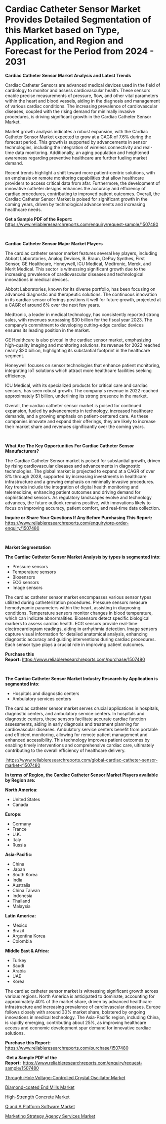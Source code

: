 <p><h1>Cardiac Catheter Sensor Market Provides Detailed Segmentation of this Market based on Type, Application, and Region and Forecast for the Period from 2024 - 2031</h1></p><p><strong>Cardiac Catheter Sensor Market Analysis and Latest Trends</strong></p>
<p><p>Cardiac Catheter Sensors are advanced medical devices used in the field of cardiology to monitor and assess cardiovascular health. These sensors enable precise measurements of pressure, flow, and other vital parameters within the heart and blood vessels, aiding in the diagnosis and management of various cardiac conditions. The increasing prevalence of cardiovascular diseases, coupled with the rising demand for minimally invasive procedures, is driving significant growth in the Cardiac Catheter Sensor Market.</p><p>Market growth analysis indicates a robust expansion, with the Cardiac Catheter Sensor Market expected to grow at a CAGR of 7.6% during the forecast period. This growth is supported by advancements in sensor technologies, including the integration of wireless connectivity and real-time data monitoring. Additionally, an aging population and heightened awareness regarding preventive healthcare are further fueling market demand. </p><p>Recent trends highlight a shift toward more patient-centric solutions, with an emphasis on remote monitoring capabilities that allow healthcare providers to access critical data from afar. Furthermore, the development of innovative catheter designs enhances the accuracy and efficiency of cardiac procedures, contributing to improved patient outcomes. Overall, the Cardiac Catheter Sensor Market is poised for significant growth in the coming years, driven by technological advancements and increasing healthcare needs.</p></p>
<p><strong>Get a Sample PDF of the Report:&nbsp;</strong> <a href="https://www.reliableresearchreports.com/enquiry/request-sample/1507480?utm_campaign=117&utm_medium=2&utm_source=Github&utm_content=ia&utm_term=07122024&utm_id=cardiac-catheter-sensor">https://www.reliableresearchreports.com/enquiry/request-sample/1507480</a></p>
<p>&nbsp;</p>
<p><strong>Cardiac Catheter Sensor Major Market Players</strong></p>
<p><p>The cardiac catheter sensor market features several key players, including Abbott Laboratories, Analog Devices, B. Braun, DePuy Synthes, First Sensor, GE Healthcare, Honeywell, ICU Medical, Medtronic, Merck, and Merit Medical. This sector is witnessing significant growth due to the increasing prevalence of cardiovascular diseases and technological innovations in medical devices.</p><p>Abbott Laboratories, known for its diverse portfolio, has been focusing on advanced diagnostic and therapeutic solutions. The continuous innovation in its cardiac sensor offerings positions it well for future growth, projected at a CAGR of around 6% over the next few years. </p><p>Medtronic, a leader in medical technology, has consistently reported strong sales, with revenues surpassing $30 billion for the fiscal year 2023. The company’s commitment to developing cutting-edge cardiac devices ensures its leading position in the market.</p><p>GE Healthcare is also pivotal in the cardiac sensor market, emphasizing high-quality imaging and monitoring solutions. Its revenue for 2022 reached nearly $20 billion, highlighting its substantial footprint in the healthcare segment.</p><p>Honeywell focuses on sensor technologies that enhance patient monitoring, integrating IoT solutions which attract more healthcare facilities seeking efficiency. </p><p>ICU Medical, with its specialized products for critical care and cardiac sensors, has seen robust growth. The company's revenue in 2022 reached approximately $1 billion, underlining its strong presence in the market.</p><p>Overall, the cardiac catheter sensor market is poised for continued expansion, fueled by advancements in technology, increased healthcare demands, and a growing emphasis on patient-centered care. As these companies innovate and expand their offerings, they are likely to increase their market share and revenues significantly over the coming years.</p></p>
<p>&nbsp;</p>
<p><strong>What Are The Key Opportunities For Cardiac Catheter Sensor Manufacturers?</strong></p>
<p><p>The Cardiac Catheter Sensor market is poised for substantial growth, driven by rising cardiovascular diseases and advancements in diagnostic technologies. The global market is projected to expand at a CAGR of over 8% through 2028, supported by increasing investments in healthcare infrastructure and a growing emphasis on minimally invasive procedures. Key trends include the integration of digital health monitoring and telemedicine, enhancing patient outcomes and driving demand for sophisticated sensors. As regulatory landscapes evolve and technology advances, the future outlook remains positive, with innovations likely to focus on improving accuracy, patient comfort, and real-time data collection.</p></p>
<p><strong>Inquire or Share Your Questions If Any Before Purchasing This Report:</strong> <a href="https://www.reliableresearchreports.com/enquiry/pre-order-enquiry/1507480?utm_campaign=117&utm_medium=2&utm_source=Github&utm_content=ia&utm_term=07122024&utm_id=cardiac-catheter-sensor">https://www.reliableresearchreports.com/enquiry/pre-order-enquiry/1507480</a></p>
<p>&nbsp;</p>
<p><strong>Market Segmentation</strong></p>
<p><strong>The Cardiac Catheter Sensor Market Analysis by types is segmented into:</strong></p>
<p><ul><li>Pressure sensors</li><li>Temperature sensors</li><li>Biosensors</li><li>ECG sensors</li><li>Image sensors</li></ul></p>
<p><p>The cardiac catheter sensor market encompasses various sensor types utilized during catheterization procedures. Pressure sensors measure hemodynamic parameters within the heart, assisting in diagnosing conditions. Temperature sensors monitor changes in blood temperature, which can indicate abnormalities. Biosensors detect specific biological markers to assess cardiac health. ECG sensors provide real-time electrocardiogram readings, aiding in arrhythmia detection. Image sensors capture visual information for detailed anatomical analysis, enhancing diagnostic accuracy and guiding interventions during cardiac procedures. Each sensor type plays a crucial role in improving patient outcomes.</p></p>
<p><strong>Purchase this Report:&nbsp;</strong><a href="https://www.reliableresearchreports.com/purchase/1507480?utm_campaign=117&utm_medium=2&utm_source=Github&utm_content=ia&utm_term=07122024&utm_id=cardiac-catheter-sensor">https://www.reliableresearchreports.com/purchase/1507480</a></p>
<p>&nbsp;</p>
<p><strong>The Cardiac Catheter Sensor Market Industry Research by Application is segmented into:</strong></p>
<p><ul><li>Hospitals and diagnostic centers</li><li>Ambulatory services centers</li></ul></p>
<p><p>The cardiac catheter sensor market serves crucial applications in hospitals, diagnostic centers, and ambulatory service centers. In hospitals and diagnostic centers, these sensors facilitate accurate cardiac function assessments, aiding in early diagnosis and treatment planning for cardiovascular diseases. Ambulatory service centers benefit from portable and efficient monitoring, allowing for remote patient management and enhanced accessibility. This technology improves patient outcomes by enabling timely interventions and comprehensive cardiac care, ultimately contributing to the overall efficiency of healthcare delivery.</p></p>
<p><a href="https://www.reliableresearchreports.com/global-cardiac-catheter-sensor-market-r1507480?utm_campaign=117&utm_medium=2&utm_source=Github&utm_content=ia&utm_term=07122024&utm_id=cardiac-catheter-sensor">&nbsp;https://www.reliableresearchreports.com/global-cardiac-catheter-sensor-market-r1507480</a></p>
<p><strong>In terms of Region, the Cardiac Catheter Sensor Market Players available by Region are:</strong></p>
<p>
    <p> <strong> North America: </strong>
        <ul>
            <li>United States</li>
            <li>Canada</li>
        </ul>
        </p> 
    <p> <strong> Europe: </strong>
        <ul>
            <li>Germany</li>
            <li>France</li>
            <li>U.K.</li>
            <li>Italy</li>
            <li>Russia</li>
        </ul>
        </p> 
    <p> <strong> Asia-Pacific: </strong>
        <ul>
            <li>China</li>
            <li>Japan</li>
            <li>South Korea</li>
            <li>India</li>
            <li>Australia</li>
            <li>China Taiwan</li>
            <li>Indonesia</li>
            <li>Thailand</li>
            <li>Malaysia</li>
        </ul>
        </p> 
    <p> <strong> Latin America: </strong>
        <ul>
            <li>Mexico</li>
            <li>Brazil</li>
            <li>Argentina Korea</li>
            <li>Colombia</li>
        </ul>
        </p> 
    <p> <strong> Middle East & Africa: </strong>
        <ul>
            <li>Turkey</li>
            <li>Saudi</li>
            <li>Arabia</li>
            <li>UAE</li>
            <li>Korea</li>
        </ul>
    </p>
    </p>
<p><p>The cardiac catheter sensor market is witnessing significant growth across various regions. North America is anticipated to dominate, accounting for approximately 40% of the market share, driven by advanced healthcare infrastructure and increasing prevalence of cardiovascular diseases. Europe follows closely with around 30% market share, bolstered by ongoing innovations in medical technology. The Asia-Pacific region, including China, is rapidly emerging, contributing about 25%, as improving healthcare access and economic development spur demand for innovative cardiac solutions.</p></p>
<p><strong>Purchase this Report: </strong><a href="https://www.reliableresearchreports.com/purchase/1507480?utm_campaign=117&utm_medium=2&utm_source=Github&utm_content=ia&utm_term=07122024&utm_id=cardiac-catheter-sensor">https://www.reliableresearchreports.com/purchase/1507480</a></p>
<p>&nbsp;<strong>Get a Sample PDF of the Report:&nbsp;&nbsp;</strong><a href="https://www.reliableresearchreports.com/enquiry/request-sample/1507480?utm_campaign=117&utm_medium=2&utm_source=Github&utm_content=ia&utm_term=07122024&utm_id=cardiac-catheter-sensor">https://www.reliableresearchreports.com/enquiry/request-sample/1507480</a></p>
<p><strong></strong></p>
<p><p><a href="https://issuu.com/reportprime-2/docs/through-hole-voltage-controlled-crystal-oscillator?utm_campaign=117&utm_medium=2&utm_source=Github&utm_content=ia&utm_term=07122024&utm_id=cardiac-catheter-sensor">Through-Hole Voltage-Controlled Crystal Oscillator Market</a></p><p><a href="https://issuu.com/reportprime-2/docs/diamond-coated-end-mills-market-size-2030.pptx?utm_campaign=117&utm_medium=2&utm_source=Github&utm_content=ia&utm_term=07122024&utm_id=cardiac-catheter-sensor">Diamond-coated End Mills Market</a></p><p><a href="https://github.com/HobertDavis43/Market-Research-Report-List-1/blob/main/high-strength-concrete-market.md?utm_campaign=117&utm_medium=2&utm_source=Github&utm_content=ia&utm_term=07122024&utm_id=cardiac-catheter-sensor">High-Strength Concrete Market</a></p><p><a href="https://www.linkedin.com/pulse/revenue-insights-growth-forecast-q-platform-software-industry-uqylc?utm_campaign=117&utm_medium=2&utm_source=Github&utm_content=ia&utm_term=07122024&utm_id=cardiac-catheter-sensor">Q and A Platform Software Market</a></p><p><a href="https://www.linkedin.com/pulse/marketing-strategy-agency-services-market-report-projected-cwjdc?utm_campaign=117&utm_medium=2&utm_source=Github&utm_content=ia&utm_term=07122024&utm_id=cardiac-catheter-sensor">Marketing Strategy Agency Services Market</a></p></p>